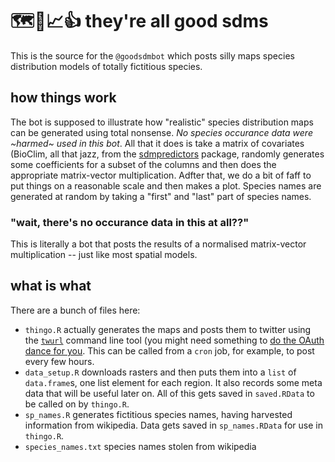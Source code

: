 🗺🤖📈👍 they're all good sdms
===============================

This is the source for the `@goodsdmbot` which posts silly maps species distribution models of totally fictitious species.


## how things work

The bot is supposed to illustrate how "realistic" species distribution maps can be generated using total nonsense. *No species occurance data were ~harmed~ used in this bot*. All that it does is take a matrix of covariates (BioClim, all that jazz, from the [sdmpredictors](https://cran.r-project.org/web/packages/sdmpredictors/index.html) package, randomly generates some coefficients for a subset of the columns and then does the appropriate matrix-vector multiplication. Adfter that, we do a bit of faff to put things on a reasonable scale and then makes a plot. Species names are generated at random by taking a "first" and "last" part of species names.

### "wait, there's no occurance data in this at all??"

This is literally a bot that posts the results of a normalised matrix-vector multiplication -- just like most spatial models.

## what is what

There are a bunch of files here:

  - `thingo.R` actually generates the maps and posts them to twitter using the [`twurl`](https://github.com/twitter/twurl) command line tool (you might need something to [do the OAuth dance for you](http://v21.io/iwilldancetheoauthdanceforyou/). This can be called from a `cron` job, for example, to post every few hours.
  - `data_setup.R` downloads rasters and then puts them into a `list` of `data.frame`s, one list element for each region. It also records some meta data that will be useful later on. All of this gets saved in `saved.RData` to be called on by `thingo.R`.
  - `sp_names.R` generates fictitious species names, having harvested information from wikipedia. Data gets saved in `sp_names.RData` for use in `thingo.R`.
  - `species_names.txt` species names stolen from wikipedia


